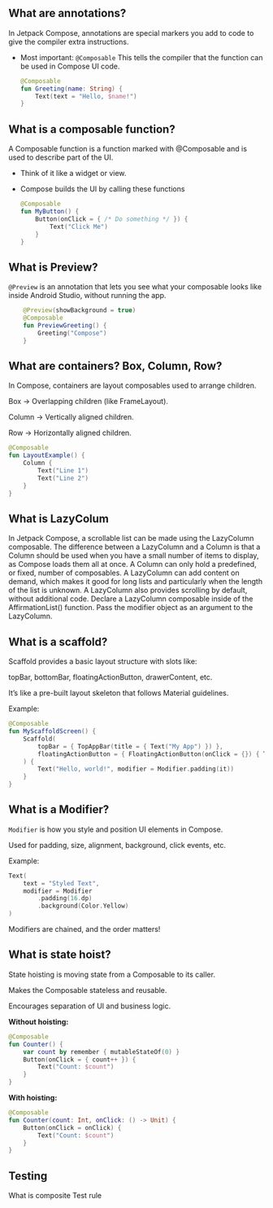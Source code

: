 ## What are annotations?

In Jetpack Compose, annotations are special markers you add to code to give the compiler extra instructions.

- Most important: `@Composable`
  This tells the compiler that the function can be used in Compose UI code.

    ```kotlin
    @Composable
    fun Greeting(name: String) {
        Text(text = "Hello, $name!")
    }
    
    ```


## What is a composable function?

A Composable function is a function marked with @Composable and is used to describe part of the UI.

- Think of it like a widget or view.
- Compose builds the UI by calling these functions

    ```kotlin
    @Composable
    fun MyButton() {
        Button(onClick = { /* Do something */ }) {
            Text("Click Me")
        }
    }
    
    ```

## What is Preview?

`@Preview` is an annotation that lets you see what your composable looks like inside Android Studio, without running the app.


```kotlin
    @Preview(showBackground = true)
    @Composable
    fun PreviewGreeting() {
        Greeting("Compose")
    }
 ```   

## What are containers? Box, Column, Row?

In Compose, containers are layout composables used to arrange children.

Box → Overlapping children (like FrameLayout).

Column → Vertically aligned children.

Row → Horizontally aligned children.

```kotlin
@Composable
fun LayoutExample() {
    Column {
        Text("Line 1")
        Text("Line 2")
    }
}

```

## What is LazyColum

In Jetpack Compose, a scrollable list can be made using the LazyColumn composable. The difference between a LazyColumn
and a Column is that a Column should be used when you have a small number of items to display, as Compose loads them all
at once. A Column can only hold a predefined, or fixed, number of composables. A LazyColumn can add content on demand,
which makes it good for long lists and particularly when the length of the list is unknown. A LazyColumn also provides
scrolling by default, without additional code. Declare a LazyColumn composable inside of the AffirmationList() function.
Pass the modifier object as an argument to the LazyColumn.

## What is a scaffold?
Scaffold provides a basic layout structure with slots like:

topBar, bottomBar, floatingActionButton, drawerContent, etc.

It’s like a pre-built layout skeleton that follows Material guidelines.

Example:

```kotlin
@Composable
fun MyScaffoldScreen() {
    Scaffold(
        topBar = { TopAppBar(title = { Text("My App") }) },
        floatingActionButton = { FloatingActionButton(onClick = {}) { Text("+") } }
    ) {
        Text("Hello, world!", modifier = Modifier.padding(it))
    }
}

```

## What is a Modifier?

`Modifier` is how you style and position UI elements in Compose.

Used for padding, size, alignment, background, click events, etc.

Example:

```kotlin
Text(
    text = "Styled Text",
    modifier = Modifier
        .padding(16.dp)
        .background(Color.Yellow)
)

```

Modifiers are chained, and the order matters!

## What is state hoist?
State hoisting is moving state from a Composable to its caller.

Makes the Composable stateless and reusable.

Encourages separation of UI and business logic.

**Without hoisting:**

```kotlin
@Composable
fun Counter() {
    var count by remember { mutableStateOf(0) }
    Button(onClick = { count++ }) {
        Text("Count: $count")
    }
}

```

**With hoisting:**

```kotlin
@Composable
fun Counter(count: Int, onClick: () -> Unit) {
    Button(onClick = onClick) {
        Text("Count: $count")
    }
}

```

## Testing

What is composite Test rule